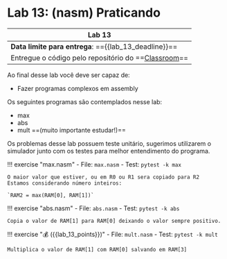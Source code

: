 # Lab 13: (nasm) Praticando

| Lab 13                                                                      |
|-----------------------------------------------------------------------------|
| **Data limite para entrega**: =={{lab_13_deadline}}==                       |
| Entregue o código pelo repositório do ==[Classroom]({{lab_11_classroom}})== |

Ao final desse lab você deve ser capaz de:

- Fazer programas complexos em assembly 

Os seguintes programas são contemplados nesse lab:

- max
- abs
- mult ==(muito importante estudar!)==

Os problemas desse lab possuem teste unitário, sugerimos utilizarem o simulador junto com os testes para melhor entendimento do programa.

!!! exercise "max.nasm" 
    - File: `max.nasm`
    - Test: `pytest -k max`
    
    O maior valor que estiver, ou em R0 ou R1 sera copiado para R2 
    Estamos considerando número inteiros:
    
    `RAM2 = max(RAM[0], RAM[1])`
 
!!! exercise "abs.nasm" 
    - File: `abs.nasm`
    - Test: `pytest -k abs`
   
    Copia o valor de RAM[1] para RAM[0] deixando o valor sempre positivo.

!!! exercise "💰 ({{lab_13_points}})"
    - File: `mult.nasm`
    - Test: `pytest -k mult`
 
    Multiplica o valor de RAM[1] com RAM[0] salvando em RAM[3]
